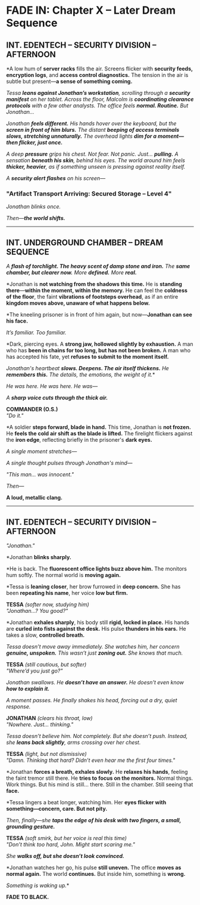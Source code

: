 # **FADE IN: Chapter X – Later Dream Sequence**  

## **INT. EDENTECH – SECURITY DIVISION – AFTERNOON**  

*A low hum of **server racks** fills the air. Screens flicker with **security feeds, encryption logs**, and **access control diagnostics.** The tension in the air is subtle but present—**a sense of something coming.**  

*Tessa **leans against Jonathan’s workstation**, scrolling through a **security manifest** on her tablet. Across the floor, Malcolm is **coordinating clearance protocols** with a few other analysts. The office feels **normal. Routine.** But Jonathan…*  

*Jonathan **feels different.** His hands hover over the keyboard, but the **screen in front of him blurs.** The distant **beeping of access terminals slows, stretching unnaturally.** The overhead lights **dim for a moment—then flicker, just once.***  

*A deep **pressure** grips his chest. Not fear. Not panic. Just… **pulling.** A sensation **beneath his skin**, behind his eyes. The world around him feels **thicker, heavier**, as if something unseen is pressing against reality itself.*  

*A **security alert flashes** on his screen—*  

### **"Artifact Transport Arriving: Secured Storage – Level 4"**  

*Jonathan blinks once.*  

*Then—**the world shifts.***  

---

## **INT. UNDERGROUND CHAMBER – DREAM SEQUENCE**  

*A **flash of torchlight. The heavy scent of damp stone and iron.** The **same chamber, but clearer now.** More **defined.** More **real.***  

*Jonathan is **not watching from the shadows this time.** He is **standing there**—**within the moment, within the memory.** He can feel the **coldness of the floor**, the faint **vibrations of footsteps overhead**, as if an entire **kingdom moves above, unaware of what happens below.**  

*The kneeling prisoner is in front of him again, but now—**Jonathan can see his face.**  

*It’s familiar. Too familiar.*  

*Dark, piercing eyes. A **strong jaw, hollowed slightly by exhaustion.** A man who has **been in chains for too long, but has not been broken.** A man who has accepted his fate, yet **refuses to submit to the moment itself.**  

*Jonathan's heartbeat **slows. Deepens. The air itself thickens.** He **remembers this.** The details, the emotions, the weight of it.**  

*He was here. He was here. He was—*  

*A **sharp voice cuts through the thick air.***  

**COMMANDER (O.S.)**  
*"Do it."*  

*A soldier **steps forward, blade in hand.** This time, Jonathan is **not frozen.** He **feels the cold air shift as the blade is lifted.** The firelight flickers against the **iron edge**, reflecting briefly in the prisoner's **dark eyes.**  

*A single moment stretches—*  

*A single thought pulses through Jonathan's mind—*  

*"This man… was innocent."*  

*Then—*  

**A loud, metallic clang.**  

---

## **INT. EDENTECH – SECURITY DIVISION – AFTERNOON**  

*"Jonathan."*  

*Jonathan **blinks sharply.**  

*He is back. The **fluorescent office lights buzz above him.** The monitors hum softly. The normal world is **moving again.**  

*Tessa is **leaning closer**, her brow furrowed in **deep concern.** She has been **repeating his name**, her voice **low but firm.**  

**TESSA** *(softer now, studying him)*  
*"Jonathan…? You good?"*  

*Jonathan **exhales sharply**, his body still **rigid, locked in place.** His hands are **curled into fists against the desk.** His pulse **thunders in his ears.** He takes a slow, **controlled breath.**  

*Tessa doesn’t move away immediately. She watches him, her concern **genuine, unspoken.** This wasn’t just **zoning out.** She knows that much.*  

**TESSA** *(still cautious, but softer)*  
*"Where’d you just go?"*  

*Jonathan swallows. He **doesn’t have an answer.** He doesn’t even know **how to explain it.***  

*A moment passes. He finally shakes his head, forcing out a dry, quiet response.*  

**JONATHAN** *(clears his throat, low)*  
*"Nowhere. Just… thinking."*  

*Tessa doesn’t believe him. Not completely. But she doesn’t push. Instead, she **leans back slightly**, arms crossing over her chest.*  

**TESSA** *(light, but not dismissive)*  
*"Damn. Thinking that hard? Didn’t even hear me the first four times."*  

*Jonathan **forces a breath, exhales slowly.** He **relaxes his hands**, feeling the faint tremor still there. He **tries to focus on the monitors.** Normal things. Work things. But his mind is still… there. Still in the chamber. Still seeing that **face.**  

*Tessa lingers a beat longer, watching him. Her **eyes flicker with something—concern, care. But not pity.**  

*Then, finally—she **taps the edge of his desk with two fingers, a small, grounding gesture.***  

**TESSA** *(soft smirk, but her voice is real this time)*  
*"Don’t think too hard, John. Might start scaring me."*  

*She **walks off, but she doesn’t look convinced.***  

*Jonathan watches her go, his pulse **still uneven.** The office **moves as normal again.** The world **continues.** But inside him, something is **wrong.**  

*Something is waking up.**  

**FADE TO BLACK.**  
